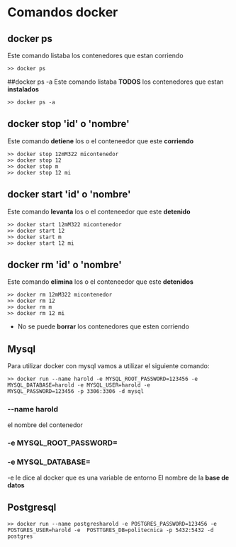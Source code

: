 # Comandos docker
## docker ps
Este comando listaba los contenedores que estan corriendo
```
>> docker ps
```
##docker ps -a
Este comando listaba **TODOS** los contenedores que estan **instalados**
```
>> docker ps -a
```
## docker stop 'id' o 'nombre'
Este comando **detiene** los o el conteneedor que este **corriendo**
```
>> docker stop 12mM322 micontenedor
>> docker stop 12
>> docker stop m
>> docker stop 12 mi
```
## docker start 'id' o 'nombre'
Este comando **levanta** los o el conteneedor que este **detenido**
   ```
>> docker start 12mM322 micontenedor
 >> docker start 12
 >> docker start m
 >> docker start 12 mi
```
## docker rm 'id' o 'nombre'
Este comando **elimina** los o el conteneedor que este **detenidos**
   ```
>> docker rm 12mM322 micontenedor
 >> docker rm 12
 >> docker rm m
 >> docker rm 12 mi
```
* No se puede **borrar** los contenedores que esten corriendo
## Mysql
Para utilizar docker con mysql vamos a utilizar el siguiente comando:
```
>> docker run --name harold -e MYSQL_ROOT_PASSWORD=123456 -e
MYSQL_DATABASE=harold -e MYSQL_USER=harold -e
MYSQL_PASSWORD=123456 -p 3306:3306 -d mysql
```
### --name harold
el nombre del contenedor
### -e MYSQL_ROOT_PASSWORD=

### -e MYSQL_DATABASE=
-e le dice al docker que es una variable de entorno
El nombre de la **base de datos**

## Postgresql
```
>> docker run --name postgresharold -e POSTGRES_PASSWORD=123456 -e POSTGRES_USER=harold -e  POSTTGRES_DB=politecnica -p 5432:5432 -d postgres
```


